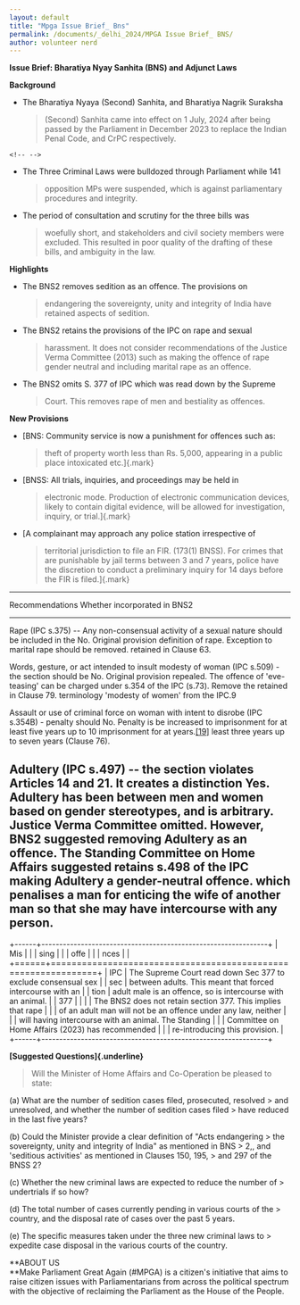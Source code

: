 ```yaml
---
layout: default
title: "Mpga Issue Brief_ Bns"
permalink: /documents/_delhi_2024/MPGA Issue Brief_ BNS/
author: volunteer nerd
---
```





**Issue Brief: Bharatiya Nyay Sanhita (BNS) and Adjunct Laws**

**Background**

-   The Bharatiya Nyaya (Second) Sanhita, and Bharatiya Nagrik Suraksha
    > (Second) Sanhita came into effect on 1 July, 2024 after being
    > passed by the Parliament in December 2023 to replace the Indian
    > Penal Code, and CrPC respectively.

```{=html}
<!-- -->
```
-   The Three Criminal Laws were bulldozed through Parliament while 141
    > opposition MPs were suspended, which is against parliamentary
    > procedures and integrity.

-   The period of consultation and scrutiny for the three bills was
    > woefully short, and stakeholders and civil society members were
    > excluded. This resulted in poor quality of the drafting of these
    > bills, and ambiguity in the law.

**Highlights**

-   The BNS2 removes sedition as an offence. The provisions on
    > endangering the sovereignty, unity and integrity of India have
    > retained aspects of sedition.

-   The BNS2 retains the provisions of the IPC on rape and sexual
    > harassment. It does not consider recommendations of the Justice
    > Verma Committee (2013) such as making the offence of rape gender
    > neutral and including marital rape as an offence.

-   The BNS2 omits S. 377 of IPC which was read down by the Supreme
    > Court. This removes rape of men and bestiality as offences.

**New Provisions**

-   [BNS: Community service is now a punishment for offences such as:
    > theft of property worth less than Rs. 5,000, appearing in a public
    > place intoxicated etc.]{.mark}

-   [BNSS: All trials, inquiries, and proceedings may be held in
    > electronic mode. Production of electronic communication devices,
    > likely to contain digital evidence, will be allowed for
    > investigation, inquiry, or trial.]{.mark}

-   [A complainant may approach any police station irrespective of
    > territorial jurisdiction to file an FIR. (173(1) BNSS). For crimes
    > that are punishable by jail terms between 3 and 7 years, police
    > have the discretion to conduct a preliminary inquiry for 14 days
    > before the FIR is filed.]{.mark}

  ------------------------------------------------------------------------------------------------------------------------
  Recommendations                                                                                 Whether incorporated in
                                                                                                  BNS2
  ----------------------------------------------------------------------------------------------- ------------------------
  Rape (IPC s.375) -- Any non-consensual activity of a sexual nature should be included in the    No. Original provision
  definition of rape. Exception to marital rape should be removed.                                retained in Clause 63.

  Words, gesture, or act intended to insult modesty of woman (IPC s.509) - the section should be  No. Original provision
  repealed. The offence of 'eve-teasing' can be charged under s.354 of the IPC (s.73). Remove the retained in Clause 79.
  terminology 'modesty of women' from the IPC.9                                                   

  Assault or use of criminal force on woman with intent to disrobe (IPC s.354B) - penalty should  No. Penalty is
  be increased to imprisonment for at least five years up to 10                                   imprisonment for at
  years.[\[19\]](https://prsindia.org/billtrack/the-bharatiya-nyaya-second-sanhita-2023#_edn19)   least three years up to
                                                                                                  seven years (Clause 76).

  Adultery (IPC s.497) -- the section violates Articles 14 and 21. It creates a distinction       Yes. Adultery has been
  between men and women based on gender stereotypes, and is arbitrary. Justice Verma Committee    omitted. However, BNS2
  suggested removing Adultery as an offence. The Standing Committee on Home Affairs suggested     retains s.498 of the IPC
  making Adultery a gender-neutral offence.                                                       which penalises a man
                                                                                                  for enticing the wife of
                                                                                                  another man so that she
                                                                                                  may have intercourse
                                                                                                  with any person.
  ------------------------------------------------------------------------------------------------------------------------

+------+---------------------------------------------------------------+
| Mis  |                                                               |
| sing |                                                               |
| offe |                                                               |
| nces |                                                               |
+======+===============================================================+
| IPC  | The Supreme Court read down Sec 377 to exclude consensual sex |
| sec  | between adults. This meant that forced intercourse with an    |
| tion | adult male is an offence, so is intercourse with an animal.   |
| 377  |                                                               |
|      | The BNS2 does not retain section 377. This implies that rape  |
|      | of an adult man will not be an offence under any law, neither |
|      | will having intercourse with an animal. The Standing          |
|      | Committee on Home Affairs (2023) has recommended              |
|      | re-introducing this provision.                                |
+------+---------------------------------------------------------------+

**[Suggested Questions]{.underline}**

> Will the Minister of Home Affairs and Co-Operation be pleased to
> state:

(a) What are the number of sedition cases filed, prosecuted, resolved
    > and unresolved, and whether the number of sedition cases filed
    > have reduced in the last five years?

(b) Could the Minister provide a clear definition of "Acts endangering
    > the sovereignty, unity and integrity of India" as mentioned in BNS
    > 2,, and 'seditious activities' as mentioned in Clauses 150, 195,
    > and 297 of the BNSS 2?

(c) Whether the new criminal laws are expected to reduce the number of
    > undertrials if so how?

(d) The total number of cases currently pending in various courts of the
    > country, and the disposal rate of cases over the past 5 years.

(e) The specific measures taken under the three new criminal laws to
    > expedite case disposal in the various courts of the country.

**ABOUT US\
**Make Parliament Great Again (#MPGA) is a citizen's initiative that
aims to raise citizen issues with Parliamentarians from across the
political spectrum with the objective of reclaiming the Parliament as
the House of the People.

